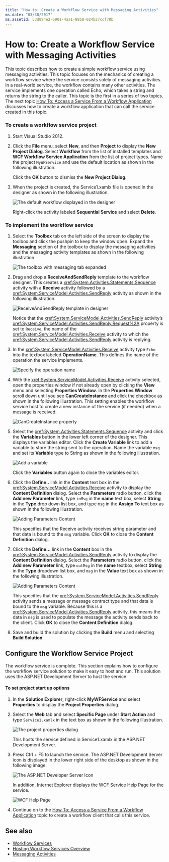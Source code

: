 ```yaml
---
title: "How to: Create a Workflow Service with Messaging Activities"
ms.date: "03/30/2017"
ms.assetid: 53d094e2-6901-4aa1-88b8-024b27ccf78b
---
```

# How to: Create a Workflow Service with Messaging Activities
This topic describes how to create a simple workflow service using messaging activities. This topic focuses on the mechanics of creating a workflow service where the service consists solely of messaging activities. In a real-world service, the workflow contains many other activities. The service implements one operation called Echo, which takes a string and returns the string to the caller. This topic is the first in a series of two topics. The next topic [How To: Access a Service From a Workflow Application](../../../../docs/framework/wcf/feature-details/how-to-access-a-service-from-a-workflow-application.md) discusses how to create a workflow application that can call the service created in this topic.  
  
### To create a workflow service project  
  
1.  Start Visual Studio 2012.  
  
2.  Click the **File** menu, select **New**, and then **Project** to display the **New Project Dialog**. Select **Workflow** from the list of installed templates and **WCF Workflow Service Application** from the list of project types. Name the project `MyWFService` and use the default location as shown in the following illustration.  
  
     Click the **OK** button to dismiss the **New Project Dialog**.  
  
3.  When the project is created, the Service1.xamlx file is opened in the designer as shown in the following illustration.  
  
     ![The default workflow displayed in the designer](../../../../docs/framework/wcf/feature-details/media/defaultworkflowservice.JPG "DefaultWorkflowService")  
  
     Right-click the activity labeled **Sequential Service** and select **Delete**.  
  
### To implement the workflow service  
  
1.  Select the **Toolbox** tab on the left side of the screen to display the toolbox and click the pushpin to keep the window open. Expand the **Messaging** section of the toolbox to display the messaging activities and the messaging activity templates as shown in the following illustration.  
  
     ![The toolbox with messaging tab expanded](../../../../docs/framework/wcf/feature-details/media/wfdesignertoolbox.JPG "WFDesignerToolbox")  
  
2.  Drag and drop a **ReceiveAndSendReply** template to the workflow designer. This creates a <xref:System.Activities.Statements.Sequence> activity with a **Receive** activity followed by a <xref:System.ServiceModel.Activities.SendReply> activity as shown in the following illustration.  
  
     ![ReceiveAndSendReply template in designer](../../../../docs/framework/wcf/feature-details/media/receiveandsendreply.JPG "ReceiveAndSendReply")  
  
     Notice that the <xref:System.ServiceModel.Activities.SendReply> activity’s <xref:System.ServiceModel.Activities.SendReply.Request%2A> property is set to `Receive`, the name of the <xref:System.ServiceModel.Activities.Receive> activity to which the <xref:System.ServiceModel.Activities.SendReply> activity is replying.  
  
3.  In the <xref:System.ServiceModel.Activities.Receive> activity type `Echo` into the textbox labeled **OperationName**. This defines the name of the operation the service implements.  
  
     ![Specify the operation name](../../../../docs/framework/wcf/feature-details/media/defineoperation.JPG "DefineOperation")  
  
4.  With the <xref:System.ServiceModel.Activities.Receive> activity selected, open the properties window if not already open by clicking the **View** menu and selecting **Properties Window**. In the **Properties Window** scroll down until you see **CanCreateInstance** and click the checkbox as shown in the following illustration. This setting enables the workflow service host to create a new instance of the service (if needed) when a message is received.  
  
     ![CanCreateInstance property](../../../../docs/framework/wcf/feature-details/media/cancreateinstance.JPG "CanCreateInstance")  
  
5.  Select the <xref:System.Activities.Statements.Sequence> activity and click the **Variables** button in the lower left corner of the designer. This displays the variables editor. Click the **Create Variable** link to add a variable to store the string sent to the operation. Name the variable `msg` and set its **Variable** type to String as shown in the following illustration.  
  
     ![Add a variable](../../../../docs/framework/wcf/feature-details/media/addvariable.JPG "AddVariable")  
  
     Click the **Variables** button again to close the variables editor.  
  
6.  Click the **Define..** link in the **Content** text box in the <xref:System.ServiceModel.Activities.Receive> activity to display the **Content Definition** dialog. Select the **Parameters** radio button, click the **Add new Parameter** link, type `inMsg` in the **name** text box, select **String** in the **Type** drop down list box, and type `msg` in the **Assign To** text box as shown in the following illustration.  
  
     ![Adding Parameters Content](../../../../docs/framework/wcf/feature-details/media/parameterscontent.jpg "ParametersContent")  
  
     This specifies that the Receive activity receives string parameter and that data is bound to the `msg` variable. Click **OK** to close the **Content Definition** dialog.  
  
7.  Click the **Define...** link in the **Content** box in the <xref:System.ServiceModel.Activities.SendReply> activity to display the **Content Definition** dialog. Select the **Parameters** radio button, click the **Add new Parameter** link, type `outMsg` in the **name** textbox, select **String** in the **Type** dropdown list box, and `msg` in the **Value** text box as shown in the following illustration.  
  
     ![Adding Parameters Content](../../../../docs/framework/wcf/feature-details/media/parameterscontent2.jpg "ParametersContent2")  
  
     This specifies that the <xref:System.ServiceModel.Activities.SendReply> activity sends a message or message contract type and that data is bound to the `msg` variable. Because this is a <xref:System.ServiceModel.Activities.SendReply> activity, this means the data in `msg` is used to populate the message the activity sends back to the client. Click **OK** to close the **Content Definition** dialog.  
  
8.  Save and build the solution by clicking the **Build** menu and selecting **Build Solution**.  
  
## Configure the Workflow Service Project  
 The workflow service is complete. This section explains how to configure the workflow service solution to make it easy to host and run. This solution uses the ASP.NET Development Server to host the service.  
  
#### To set project start up options  
  
1.  In the **Solution Explorer**, right-click **MyWFService** and select **Properties** to display the **Project Properties** dialog.  
  
2.  Select the **Web** tab and select **Specific Page** under **Start Action** and type `Service1.xamlx` in the text box as shown in the following illustration.  
  
     ![The project properties dialog](../../../../docs/framework/wcf/feature-details/media/projectpropertiesdlg.JPG "ProjectPropertiesDlg")  
  
     This hosts the service defined in Service1.xamlx in the ASP.NET Development Server.  
  
3.  Press Ctrl + F5 to launch the service. The ASP.NET Development Server icon is displayed in the lower right side of the desktop as shown in the following image.  
  
     ![The ASP.NET Developer Server Icon](../../../../docs/framework/wcf/feature-details/media/aspnetdevservericon.JPG "ASPNETDEVServerIcon")  
  
     In addition, Internet Explorer displays the WCF Service Help Page for the service.  
  
     ![WCF Help Page](../../../../docs/framework/wcf/feature-details/media/wcfhelppate.JPG "WCFHelpPate")  
  
4.  Continue on to the [How To: Access a Service From a Workflow Application](../../../../docs/framework/wcf/feature-details/how-to-access-a-service-from-a-workflow-application.md) topic to create a workflow client that calls this service.  
  
## See also
- [Workflow Services](../../../../docs/framework/wcf/feature-details/workflow-services.md)
- [Hosting Workflow Services Overview](../../../../docs/framework/wcf/feature-details/hosting-workflow-services-overview.md)
- [Messaging Activities](../../../../docs/framework/wcf/feature-details/messaging-activities.md)
